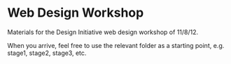 Web Design Workshop
===================

Materials for the Design Initiative web design workshop of 11/8/12.

When you arrive, feel free to use the relevant folder as a starting point, e.g.
stage1, stage2, stage3, etc.
